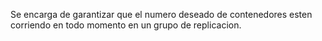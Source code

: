 Se encarga de garantizar que el numero deseado de contenedores esten corriendo en todo momento en un grupo de replicacion.